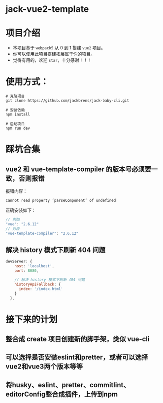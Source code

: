 # jack-vue2-template



# 项目介绍

- 本项目基于 `webpack5` 从 0 到 1 搭建 `vue2` 项目。
- 你可以使用此项目搭建拓展属于你的项目。
- 觉得有用的，欢迎 `star`，十分感谢！！！



# 使用方式：

```shell
# 克隆项目
git clone https://github.com/jackbrens/jack-baby-cli.git

# 安装依赖
npm install

# 启动项目
npm run dev
```





# 踩坑合集



## vue2 和 vue-template-compiler 的版本号必须要一致，否则报错

报错内容：

```
Cannot read property ‘parseComponent‘ of undefined
```

正确安装如下：

```js
// 例如
"vue": "2.6.12" 
// 对应
"vue-template-compiler": "2.6.12"
```



## 解决 history 模式下刷新 404 问题

```js
devServer: {
    host: 'localhost',
    port: 8080,

    // 解决 history 模式下刷新 404 问题
    historyApiFallback: {
      index: '/index.html'
    }
  },
```





# 接下来的计划



## 整合成 create 项目创建新的脚手架，类似 vue-cli



## 可以选择是否安装eslint和pretter，或者可以选择vue2和vue3两个版本等等



## 将husky、eslint、pretter、commitlint、editorConfig整合成插件，上传到npm

